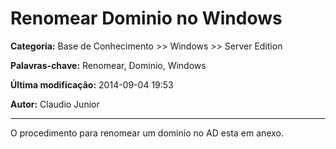 # Renomear Dominio no Windows 

**Categoria:** Base de Conhecimento >> Windows >> Server Edition

**Palavras-chave:** Renomear, Dominio, Windows

**Última modificação:** 2014-09-04 19:53

**Autor:** Claudio Junior

---

<p>O procedimento para renomear um dominio no AD esta em anexo.</p>